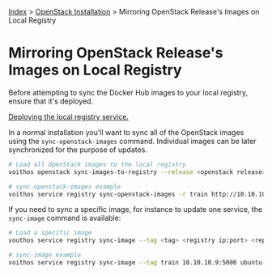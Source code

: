 [Index](/)
\> [OpenStack Installation](/openstack-install.html)
\> Mirroring OpenStack Release's Images on Local Registry

# Mirroring OpenStack Release's Images on Local Registry

Before attempting to sync the Docker Hub images to your local registry, ensure
that it's deployed.

[Deploying the local registry service.](/registry.html)

In a normal installation you'll want to sync all of the OpenStack images using
the `sync-openstack-images` command. Individual images can be later
synchronized for the purpose of updates.

```bash
# Load all OpenStack images to the local registry
voithos openstack sync-images-to-registry --release <openstack release> <proto://registry ip:port>

# sync-openstack-images example
voithos service registry sync-openstack-images -r train http://10.10.10.9:5000
```

If you need to sync a specific image, for instance to update one service,
the `sync-image` command is available:

```bash
# Load a specific image
vouthos service registry sync-image --tag <tag> <registry ip:port> <repository name>

# sync-image example
voithos service registry sync-image --tag train 10.10.10.9:5000 ubuntu-source-mariadb
```

